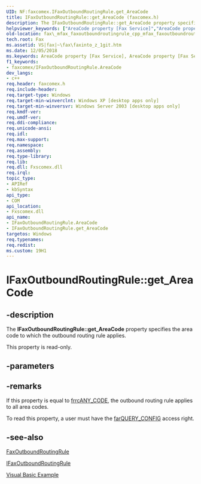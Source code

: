 ```yaml
---
UID: NF:faxcomex.IFaxOutboundRoutingRule.get_AreaCode
title: IFaxOutboundRoutingRule::get_AreaCode (faxcomex.h)
description: The IFaxOutboundRoutingRule::get_AreaCode property specifies the area code to which the outbound routing rule applies.helpviewer_keywords: ["AreaCode property [Fax Service]","AreaCode property [Fax Service]","IFaxOutboundRoutingRule interface","IFaxOutboundRoutingRule interface [Fax Service]","AreaCode property","IFaxOutboundRoutingRule.AreaCode","IFaxOutboundRoutingRule.get_AreaCode","IFaxOutboundRoutingRule::AreaCode","IFaxOutboundRoutingRule::get_AreaCode","_mfax_faxoutboundroutingrule.areacode","fax._mfax_faxoutboundroutingrule_areacode","fax._mfax_faxoutboundroutingrule_cpp_mfax_faxoutboundroutingrule_areacode_cpp","faxcomex/IFaxOutboundRoutingRule::AreaCode","faxcomex/IFaxOutboundRoutingRule::get_AreaCode","get_AreaCode"]
old-location: fax\_mfax_faxoutboundroutingrule_cpp_mfax_faxoutboundroutingrule_areacode_cpp.htm
tech.root: Fax
ms.assetid: VS|fax|~\fax\faxinto_z_1git.htm
ms.date: 12/05/2018
ms.keywords: AreaCode property [Fax Service], AreaCode property [Fax Service],IFaxOutboundRoutingRule interface, IFaxOutboundRoutingRule interface [Fax Service],AreaCode property, IFaxOutboundRoutingRule.AreaCode, IFaxOutboundRoutingRule.get_AreaCode, IFaxOutboundRoutingRule::AreaCode, IFaxOutboundRoutingRule::get_AreaCode, _mfax_faxoutboundroutingrule.areacode, fax._mfax_faxoutboundroutingrule_areacode, fax._mfax_faxoutboundroutingrule_cpp_mfax_faxoutboundroutingrule_areacode_cpp, faxcomex/IFaxOutboundRoutingRule::AreaCode, faxcomex/IFaxOutboundRoutingRule::get_AreaCode, get_AreaCode
f1_keywords:
- faxcomex/IFaxOutboundRoutingRule.AreaCode
dev_langs:
- c++
req.header: faxcomex.h
req.include-header: 
req.target-type: Windows
req.target-min-winverclnt: Windows XP [desktop apps only]
req.target-min-winversvr: Windows Server 2003 [desktop apps only]
req.kmdf-ver: 
req.umdf-ver: 
req.ddi-compliance: 
req.unicode-ansi: 
req.idl: 
req.max-support: 
req.namespace: 
req.assembly: 
req.type-library: 
req.lib: 
req.dll: Fxscomex.dll
req.irql: 
topic_type:
- APIRef
- kbSyntax
api_type:
- COM
api_location:
- Fxscomex.dll
api_name:
- IFaxOutboundRoutingRule.AreaCode
- IFaxOutboundRoutingRule.get_AreaCode
targetos: Windows
req.typenames: 
req.redist: 
ms.custom: 19H1
---
```


# IFaxOutboundRoutingRule::get_AreaCode


## -description


The <b>IFaxOutboundRoutingRule::get_AreaCode</b> property specifies the area code to which the outbound routing rule applies.

This property is read-only.


## -parameters


## -remarks



If this property is equal to <a href="https://docs.microsoft.com/previous-versions/windows/desktop/api/faxcomex/ne-faxcomex-fax_routing_rule_code_enum">frrcANY_CODE</a>, the outbound routing rule applies to all area codes.

To read this property, a user must have the <a href="https://docs.microsoft.com/previous-versions/windows/desktop/api/faxcomex/ne-faxcomex-fax_access_rights_enum">farQUERY_CONFIG</a> access right.




## -see-also




<a href="https://docs.microsoft.com/previous-versions/windows/desktop/fax/-mfax-faxoutboundroutingrule">FaxOutboundRoutingRule</a>



<a href="https://docs.microsoft.com/previous-versions/windows/desktop/api/faxcomex/nn-faxcomex-ifaxoutboundroutingrule">IFaxOutboundRoutingRule</a>



<a href="https://docs.microsoft.com/previous-versions/windows/desktop/fax/-mfax-creating-and-managing-outbound-routing-rules">Visual Basic Example</a>
 

 

